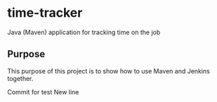 # time-tracker
Java (Maven) application for tracking time on the job

## Purpose

This purpose of this project is to show how to use Maven and Jenkins together.

Commit for test
New line
